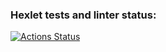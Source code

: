 ### Hexlet tests and linter status:
[![Actions Status](https://github.com/ilya-redkin/frontend-project-lvl2/workflows/hexlet-check/badge.svg)](https://github.com/ilya-redkin/frontend-project-lvl2/actions)

<script id="asciicast-YksuFTF1UulFLw2srq6gg7ClB" src="https://asciinema.org/a/YksuFTF1UulFLw2srq6gg7ClB.js" async></script>